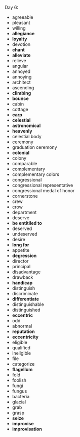 Day 6:

- agreeable
- pleasant
- willing
- **allegiance**
- **loyalty**
- devotion
- **chant**
- **alleviate**
- relieve
- angular
- annoyed
- annoying
- architect
- ascending
- **climbing**
- **bounce**
- cabin
- cottage
- **carp**
- **celestial**
- **astronomical**
- **heavenly**
- celestial body
- ceremony
- graduation ceremony
- **colonial**
- colony
- comparable
- complementary
- complementary colors
- congressional
- congressional representative
- congressional medal of honor
- cornerstone
- crew
- crow
- department
- deserve
- **be entitiled to**
- deserved
- undeserved
- desire
- **long for**
- appetite
- **degression**
- director
- principal
- disadvantage
- drawback
- **handicap**
- distinguish
- discriminate
- **differentiate**
- distinguishable
- distinguished
- **eccentric**
- odd
- abnormal
- **reputation**
- **eccentricity**
- eligible
- qualified
- ineligible
- file
- categorize
- **flagellum**
- fold
- foolish
- fungi
- fungus
- bacteria
- glacial
- grab
- grasp
- **seize**
- **improvise**
- **improvisation**


